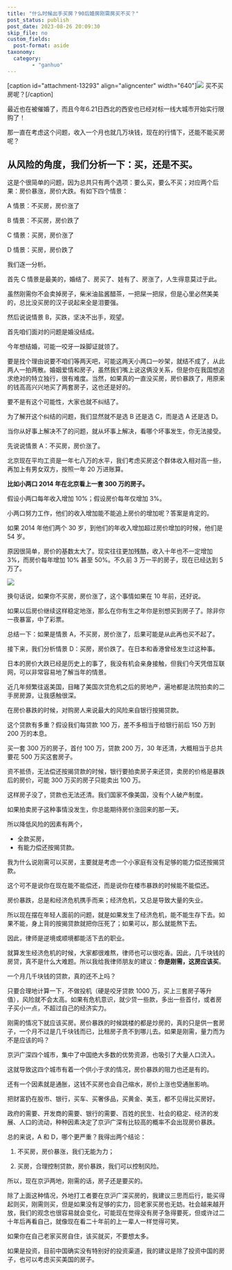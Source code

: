 ```yaml
---
title: "什么时候出手买房？90后婚房刚需房买不买？"
post_status: publish
post_date: 2023-08-26 20:09:30
skip_file: no
custom_fields: 
  post-format: aside
taxonomy:
  category:
        - "ganhuo"
---
```


[caption id="attachment-13293" align="aligncenter" width="640"]![](https://cdn.fendou.la/funstoutiao/2019/06/house-1.jpg) 买不买房呢？[/caption]

最近也在被催婚了，而且今年6.21日西北的西安也已经对标一线大城市开始实行限购了！

那一直在考虑这个问题，收入一个月也就几万块钱，现在的行情下，还能不能买房呢？

## 从风险的角度，我们分析一下：买，还是不买。

这是个很简单的问题，因为总共只有两个选项：要么买，要么不买；对应两个后果：房价暴涨，房价大跌。有如下四个情景：

A 情景：不买房，房价涨了

B 情景：不买房，房价跌了

C 情景：买房，房价涨了

D 情景：买房，房价跌了

我们逐一分析。

首先 C 情景是最美的，婚结了、房买了、娃有了、房涨了，人生得意莫过于此。

虽然刚需你不会卖掉房子，柴米油盐酱醋茶，一把屎一把尿，但是心里必然美美的，总比没买房的汉子说起来全是泪要强。

然后说说情景 B，买跌，坚决不出手，观望。

首先咱们面对的问题是婚没结成。

今年想结婚，可能一咬牙一跺脚证就领了。

要是找个理由说要不咱们等两天吧，可能这两天小两口一吵架，就结不成了，从此两人一拍两散。婚姻爱情和房子，虽然我们嘴上说这俩没关系，但是你在我国想追求绝对的特立独行，很有难度。当然，如果真的一直没买房，房价暴跌了，用原来的钱高高兴兴地买了两套房子，这也还是好的。

要不是有这个可能性，大家也就不纠结了。

为了解开这个纠结的问题，我们显然就不是选 B 还是选 C，而是选 A 还是选 D。

当你从好事上解决不了的问题，就从坏事上解决，看哪个坏事发生，你无法接受。

先说说情景 A：不买房，房价涨了。

北京现在平均工资是一年七八万的水平，我们考虑买房这个群体收入相对高一些，再加上有男女双方，按照一年 20 万进账算。

**比如小两口 2014 年在北京看上一套 300 万的房子。**

假设小两口每年收入增加 10%；假设房价每年仅增加 3%。

小两口努力工作，他们的收入增加能不能追上房价的增加呢？答案是肯定的。

如果 2014 年他们两个 30 岁，到他们的年收入增加超过房价增加的时候，他们是 54 岁。

原因很简单，房价的基数太大了。现实往往更加残酷，收入十年也不一定增加 3%，而房价每年增加 10% 甚至 50%。不久前 3 万一平的房子，现在已经达到 5 万了。

![](https://cdn.fendou.la/funstoutiao/2019/06/fang.jpg)

换句话说，如果你不买房，房价涨了，这个事情如果在 10 年前，还好说。

如果以后房价继续这样稳定地涨，那么在你有生之年你是别想买到房子了。除非你一夜暴富，中了彩票。

总结一下：如果是情景 A，不买房，房价涨了，后果可能是从此再也买不起了。

接下来，我们分析情景 D：买房，房价跌了。在日本和香港曾经发生过这种事。

日本的房价大跌已经是历史上的事了，我没有机会亲身接触，但我们今天凭借互联网，可以非常容易地了解当年的情景。

近几年频繁往返美国，目睹了美国次贷危机之后的房地产，遍地都是法院拍卖的二手房房源，让我感触很深。

在房价暴跌的时候，对购房人来说最大的风险来自银行按揭贷款。

这个贷款有多重？假设我们每贷款 100 万，差不多相当于给银行前后 150 万到 200 万的本息。

买一套 300 万的房子，首付 100 万，贷款 200 万，30 年还清，大概相当于总共要花 500 万买这套房子。

资不抵债，无法偿还按揭贷款的时候，银行要拍卖房子来还贷，卖房的价格是暴跌后的房价，可能 300 万买的房子只能卖出 100 万。

这样房子没了，贷款也无法还清。我们国家不像美国，没有个人破产制度。

如果拍卖房子这种事情没发生，你总能期待房价涨回来的那一天。

所以降低风险的因素有两个，

- 全款买房，
- 有能力偿还按揭贷款。

我为什么说刚需可以买房，主要就是考虑一个小家庭有没有足够的能力偿还按揭贷款。

这个可不是说你在现在能不能偿还，而是说你在楼市暴跌的时候能不能偿还。

房价暴跌，总是和经济危机携手而来；经济危机，又总是导致大量的失业。

所以现在摆在年轻人面前的问题，就是如果发生了经济危机，能不能生存下去。如果不能，身上背的按揭贷款就把你压死了；如果可以，那么就能熬下去。

因此，律师是逆境或顺境都能活下去的职业。

就算发生经济危机的时候，大家都很难熬，律师也可以很吃香。因此，几千块钱的房贷，真不是什么大难题。所以我给我律师朋友的建议：**你是刚需，这房应该买**。

一个月几千块钱的贷款，真的还不上吗？

只要合理地计算一下，不做投机（硬是咬牙贷款 1000 万，买上三套房子等升值），风险就不会太高。如果有危机意识，就少贷一些款，多出一些首付，或者房子买小一点，不超过自己的经济实力。

刚需的情况下就应该买房。房价暴跌的时候跳楼的都是炒房的，真的只是供一套房子，一个月不过是几千块钱而已，比租房子贵不到哪儿去。如果是刚需，量力而为不是应该的吗？

京沪广深四个城市，集中了中国绝大多数的优势资源，也吸引了大量人口流入。

这就导致这四个城市有着一个供小于求的情况，房价暴跌的阻力也还是有的。

还有一个因素就是通胀，这钱不买房也会自己缩水，房价上涨也受通胀影响。

把财富扔在股市、银行，买车、买奢侈品，买黄金、美玉，都不见得比买房好。

政府的需要、开发商的需要、银行的需要、百姓的民生、社会的稳定、经济的发展、人口的流动，种种因素决定了京沪广深有比较高的概率不会出现房价暴跌。

总的来说，A 和 D，哪个更严重？我得出两个结论：

1. 不买房，房价暴涨，我们无能为力；
    
2. 买房，合理控制贷款，房价暴跌，我们可以控制风险。

所以，现在京沪两地，刚需的话，房子还是要买的。

除了上面这种情况，外地打工者要在京沪广深买房的，我建议三思而后行，能买得起则买，刚需则买，但是如果没有足够的实力，回老家买房也无妨。社会越来越开放，我们的观念也很容易就会变化，可能现在觉得没有房子急得要死，但或许过二十年后再看自己，就像现在看二十年前的上一辈人一样觉得可笑。

如果你在自己老家买房自住，该买就买，不要想太多。

如果是投资，目前中国确实没有特别好的投资渠道，我的建议是除了投资中国的房子，也可以考虑买买美国的房子。
